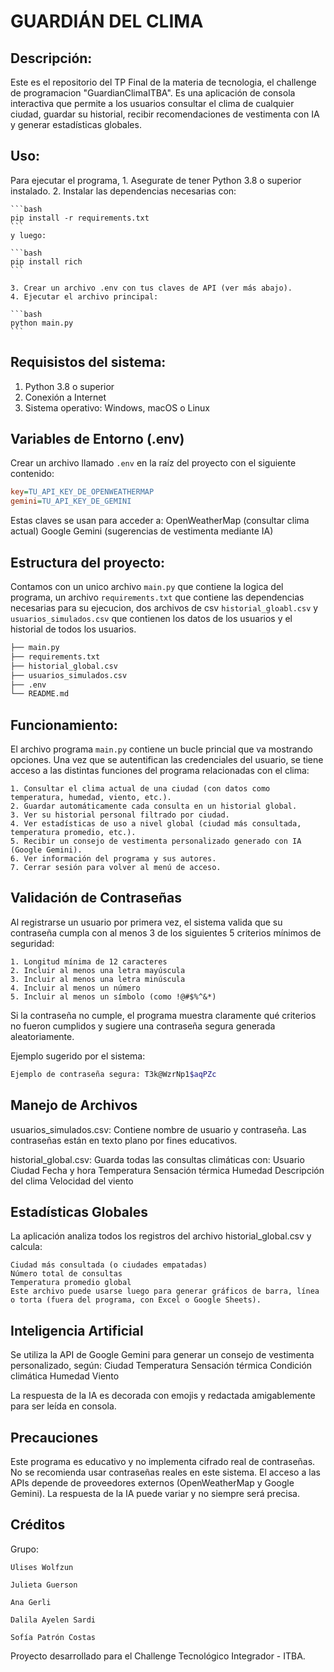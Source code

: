 # GUARDIÁN DEL CLIMA

## Descripción:
Este es el repositorio del TP Final de la materia de tecnologia, el challenge de programacion "GuardianClimaITBA". Es una aplicación de consola interactiva que permite a los usuarios consultar el clima de cualquier ciudad, guardar su historial, recibir recomendaciones de vestimenta con IA y generar estadísticas globales.

## Uso:
Para ejecutar el programa,
    1. Asegurate de tener Python 3.8 o superior instalado.
    2. Instalar las dependencias necesarias con:

    ```bash
    pip install -r requirements.txt
    ```
    y luego:
    
    ```bash
    pip install rich
    ```

    3. Crear un archivo .env con tus claves de API (ver más abajo).
    4. Ejecutar el archivo principal:

    ```bash
    python main.py
    ```

## Requisistos del sistema:
1. Python 3.8 o superior
2. Conexión a Internet
3. Sistema operativo: Windows, macOS o Linux

## Variables de Entorno (.env)
Crear un archivo llamado `.env` en la raíz del proyecto con el siguiente contenido:

```ini
key=TU_API_KEY_DE_OPENWEATHERMAP
gemini=TU_API_KEY_DE_GEMINI
```
Estas claves se usan para acceder a:
    OpenWeatherMap (consultar clima actual)
    Google Gemini (sugerencias de vestimenta mediante IA)

## Estructura del proyecto:
Contamos con un unico archivo `main.py` que contiene la logica del programa, un archivo `requirements.txt` que contiene las dependencias necesarias para su ejecucion, dos archivos de csv `historial_gloabl.csv` y `usuarios_simulados.csv` que contienen los datos de los usuarios y el historial de todos los usuarios.

```bash
├── main.py
├── requirements.txt
├── historial_global.csv
├── usuarios_simulados.csv
├── .env
└── README.md
```

## Funcionamiento:
El archivo programa `main.py` contiene un bucle princial que va mostrando opciones. Una vez que se autentifican las credenciales del usuario, se tiene acceso a las distintas funciones del programa relacionadas con el clima:

    1. Consultar el clima actual de una ciudad (con datos como temperatura, humedad, viento, etc.).
    2. Guardar automáticamente cada consulta en un historial global.
    3. Ver su historial personal filtrado por ciudad.
    4. Ver estadísticas de uso a nivel global (ciudad más consultada, temperatura promedio, etc.).
    5. Recibir un consejo de vestimenta personalizado generado con IA (Google Gemini).
    6. Ver información del programa y sus autores.
    7. Cerrar sesión para volver al menú de acceso.

## Validación de Contraseñas
Al registrarse un usuario por primera vez, el sistema valida que su contraseña cumpla con al menos 3 de los siguientes 5 criterios mínimos de seguridad:

    1. Longitud mínima de 12 caracteres
    2. Incluir al menos una letra mayúscula
    3. Incluir al menos una letra minúscula
    4. Incluir al menos un número
    5. Incluir al menos un símbolo (como !@#$%^&*)

Si la contraseña no cumple, el programa muestra claramente qué criterios no fueron cumplidos y sugiere una contraseña segura generada aleatoriamente.

Ejemplo sugerido por el sistema:
```bash
Ejemplo de contraseña segura: T3k@WzrNp1$aqPZc
```

## Manejo de Archivos
usuarios_simulados.csv: Contiene nombre de usuario y contraseña. Las contraseñas están en texto plano por fines educativos.

historial_global.csv: Guarda todas las consultas climáticas con:
    Usuario
    Ciudad
    Fecha y hora
    Temperatura
    Sensación térmica
    Humedad
    Descripción del clima
    Velocidad del viento

## Estadísticas Globales
La aplicación analiza todos los registros del archivo historial_global.csv y calcula:

    Ciudad más consultada (o ciudades empatadas)
    Número total de consultas
    Temperatura promedio global
    Este archivo puede usarse luego para generar gráficos de barra, línea o torta (fuera del programa, con Excel o Google Sheets).

## Inteligencia Artificial
Se utiliza la API de Google Gemini para generar un consejo de vestimenta personalizado, según:
    Ciudad
    Temperatura
    Sensación térmica
    Condición climática
    Humedad
    Viento

La respuesta de la IA es decorada con emojis y redactada amigablemente para ser leída en consola.

## Precauciones
Este programa es educativo y no implementa cifrado real de contraseñas.
No se recomienda usar contraseñas reales en este sistema.
El acceso a las APIs depende de proveedores externos (OpenWeatherMap y Google Gemini).
La respuesta de la IA puede variar y no siempre será precisa.

## Créditos
Grupo: 

    Ulises Wolfzun

    Julieta Guerson

    Ana Gerli

    Dalila Ayelen Sardi

    Sofía Patrón Costas

Proyecto desarrollado para el Challenge Tecnológico Integrador - ITBA.